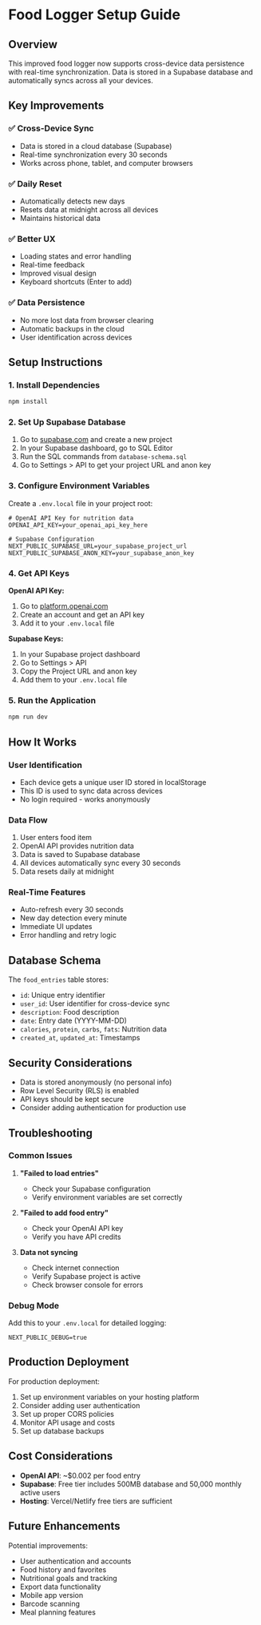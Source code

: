 # Food Logger Setup Guide

## Overview
This improved food logger now supports cross-device data persistence with real-time synchronization. Data is stored in a Supabase database and automatically syncs across all your devices.

## Key Improvements

### ✅ Cross-Device Sync
- Data is stored in a cloud database (Supabase)
- Real-time synchronization every 30 seconds
- Works across phone, tablet, and computer browsers

### ✅ Daily Reset
- Automatically detects new days
- Resets data at midnight across all devices
- Maintains historical data

### ✅ Better UX
- Loading states and error handling
- Real-time feedback
- Improved visual design
- Keyboard shortcuts (Enter to add)

### ✅ Data Persistence
- No more lost data from browser clearing
- Automatic backups in the cloud
- User identification across devices

## Setup Instructions

### 1. Install Dependencies
```bash
npm install
```

### 2. Set Up Supabase Database

1. Go to [supabase.com](https://supabase.com) and create a new project
2. In your Supabase dashboard, go to SQL Editor
3. Run the SQL commands from `database-schema.sql`
4. Go to Settings > API to get your project URL and anon key

### 3. Configure Environment Variables

Create a `.env.local` file in your project root:

```env
# OpenAI API Key for nutrition data
OPENAI_API_KEY=your_openai_api_key_here

# Supabase Configuration
NEXT_PUBLIC_SUPABASE_URL=your_supabase_project_url
NEXT_PUBLIC_SUPABASE_ANON_KEY=your_supabase_anon_key
```

### 4. Get API Keys

**OpenAI API Key:**
1. Go to [platform.openai.com](https://platform.openai.com)
2. Create an account and get an API key
3. Add it to your `.env.local` file

**Supabase Keys:**
1. In your Supabase project dashboard
2. Go to Settings > API
3. Copy the Project URL and anon key
4. Add them to your `.env.local` file

### 5. Run the Application

```bash
npm run dev
```

## How It Works

### User Identification
- Each device gets a unique user ID stored in localStorage
- This ID is used to sync data across devices
- No login required - works anonymously

### Data Flow
1. User enters food item
2. OpenAI API provides nutrition data
3. Data is saved to Supabase database
4. All devices automatically sync every 30 seconds
5. Data resets daily at midnight

### Real-Time Features
- Auto-refresh every 30 seconds
- New day detection every minute
- Immediate UI updates
- Error handling and retry logic

## Database Schema

The `food_entries` table stores:
- `id`: Unique entry identifier
- `user_id`: User identifier for cross-device sync
- `description`: Food description
- `date`: Entry date (YYYY-MM-DD)
- `calories`, `protein`, `carbs`, `fats`: Nutrition data
- `created_at`, `updated_at`: Timestamps

## Security Considerations

- Data is stored anonymously (no personal info)
- Row Level Security (RLS) is enabled
- API keys should be kept secure
- Consider adding authentication for production use

## Troubleshooting

### Common Issues

1. **"Failed to load entries"**
   - Check your Supabase configuration
   - Verify environment variables are set correctly

2. **"Failed to add food entry"**
   - Check your OpenAI API key
   - Verify you have API credits

3. **Data not syncing**
   - Check internet connection
   - Verify Supabase project is active
   - Check browser console for errors

### Debug Mode

Add this to your `.env.local` for detailed logging:
```env
NEXT_PUBLIC_DEBUG=true
```

## Production Deployment

For production deployment:

1. Set up environment variables on your hosting platform
2. Consider adding user authentication
3. Set up proper CORS policies
4. Monitor API usage and costs
5. Set up database backups

## Cost Considerations

- **OpenAI API**: ~$0.002 per food entry
- **Supabase**: Free tier includes 500MB database and 50,000 monthly active users
- **Hosting**: Vercel/Netlify free tiers are sufficient

## Future Enhancements

Potential improvements:
- User authentication and accounts
- Food history and favorites
- Nutritional goals and tracking
- Export data functionality
- Mobile app version
- Barcode scanning
- Meal planning features 